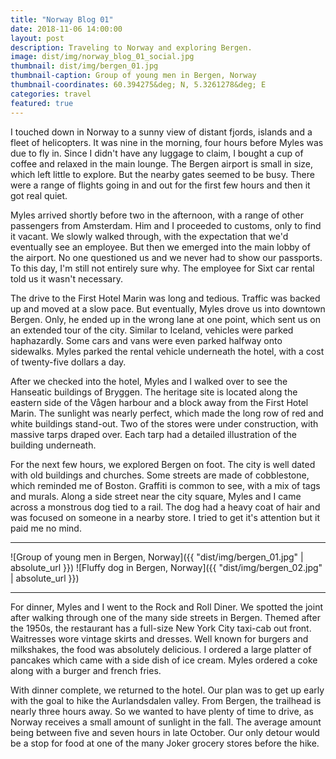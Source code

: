 ```yaml
---
title: "Norway Blog 01"
date: 2018-11-06 14:00:00
layout: post
description: Traveling to Norway and exploring Bergen.
image: dist/img/norway_blog_01_social.jpg
thumbnail: dist/img/bergen_01.jpg
thumbnail-caption: Group of young men in Bergen, Norway
thumbnail-coordinates: 60.394275&deg; N, 5.3261278&deg; E
categories: travel
featured: true
---
```


I touched down in Norway to a sunny view of distant fjords, islands and a fleet of helicopters. It was nine in the morning, four hours before Myles was due to fly in. Since I didn't have any luggage to claim, I bought a cup of coffee and relaxed in the main lounge. The Bergen airport is small in size, which left little to explore. But the nearby gates seemed to be busy. There were a range of flights going in and out for the first few hours and then it got real quiet.

Myles arrived shortly before two in the afternoon, with a range of other passengers from Amsterdam. Him and I proceeded to customs, only to find it vacant. We slowly walked through, with the expectation that we'd eventually see an employee. But then we emerged into the main lobby of the airport. No one questioned us and we never had to show our passports. To this day, I'm still not entirely sure why. The employee for Sixt car rental told us it wasn't necessary.

The drive to the First Hotel Marin was long and tedious. Traffic was backed up and moved at a slow pace. But eventually, Myles drove us into downtown Bergen. Only, he ended up in the wrong lane at one point, which sent us on an extended tour of the city. Similar to Iceland, vehicles were parked haphazardly. Some cars and vans were even parked halfway onto sidewalks. Myles parked the rental vehicle underneath the hotel, with a cost of twenty-five dollars a day.

After we checked into the hotel, Myles and I walked over to see the Hanseatic buildings of Bryggen. The heritage site is located along the eastern side of the Vågen harbour and a block away from the First Hotel Marin. The sunlight was nearly perfect, which made the long row of red and white buildings stand-out. Two of the stores were under construction, with massive tarps draped over. Each tarp had a detailed illustration of the building underneath.

For the next few hours, we explored Bergen on foot. The city is well dated with old buildings and churches. Some streets are made of cobblestone, which reminded me of Boston. Graffiti is common to see, with a mix of tags and murals. Along a side street near the city square, Myles and I came across a monstrous dog tied to a rail. The dog had a heavy coat of hair and was focused on someone in a nearby store. I tried to get it's attention but it paid me no mind.

---

![Group of young men in Bergen, Norway]({{ "dist/img/bergen_01.jpg" | absolute_url }})
![Fluffy dog in Bergen, Norway]({{ "dist/img/bergen_02.jpg" | absolute_url }})

---

For dinner, Myles and I went to the Rock and Roll Diner. We spotted the joint after walking through one of the many side streets in Bergen. Themed after the 1950s, the restaurant has a full-size New York City taxi-cab out front. Waitresses wore vintage skirts and dresses. Well known for burgers and milkshakes, the food was absolutely delicious. I ordered a large platter of pancakes which came with a side dish of ice cream. Myles ordered a coke along with a burger and french fries.

With dinner complete, we returned to the hotel. Our plan was to get up early with the goal to hike the Aurlandsdalen valley. From Bergen, the trailhead is nearly three hours away. So we wanted to have plenty of time to drive, as Norway receives a small amount of sunlight in the fall. The average amount being between five and seven hours in late October. Our only detour would be a stop for food at one of the many Joker grocery stores before the hike.